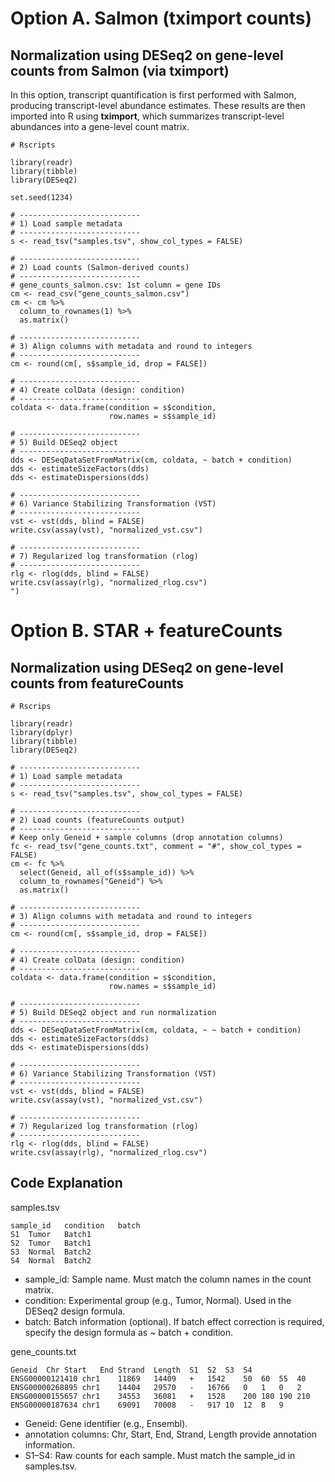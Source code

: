 # Option A. Salmon (tximport counts)
## Normalization using DESeq2 on gene-level counts from Salmon (via tximport)
In this option, transcript quantification is first performed with Salmon, producing transcript-level abundance estimates. These results are then imported into R using **tximport**, which summarizes transcript-level abundances into a gene-level count matrix. 

```
# Rscripts

library(readr)
library(tibble)
library(DESeq2)

set.seed(1234)

# ---------------------------
# 1) Load sample metadata
# ---------------------------
s <- read_tsv("samples.tsv", show_col_types = FALSE)

# ---------------------------
# 2) Load counts (Salmon-derived counts)
# ---------------------------
# gene_counts_salmon.csv: 1st column = gene IDs
cm <- read_csv("gene_counts_salmon.csv")
cm <- cm %>%
  column_to_rownames(1) %>%
  as.matrix()

# ---------------------------
# 3) Align columns with metadata and round to integers
# ---------------------------
cm <- round(cm[, s$sample_id, drop = FALSE])

# ---------------------------
# 4) Create colData (design: condition)
# ---------------------------
coldata <- data.frame(condition = s$condition,
                      row.names = s$sample_id)

# ---------------------------
# 5) Build DESeq2 object
# ---------------------------
dds <- DESeqDataSetFromMatrix(cm, coldata, ~ batch + condition)
dds <- estimateSizeFactors(dds)
dds <- estimateDispersions(dds)

# ---------------------------
# 6) Variance Stabilizing Transformation (VST)
# ---------------------------
vst <- vst(dds, blind = FALSE)
write.csv(assay(vst), "normalized_vst.csv")

# ---------------------------
# 7) Regularized log transformation (rlog)
# ---------------------------
rlg <- rlog(dds, blind = FALSE)
write.csv(assay(rlg), "normalized_rlog.csv")
")
```
# Option B. STAR + featureCounts
## Normalization using DESeq2 on gene-level counts from featureCounts
```
# Rscrips

library(readr)
library(dplyr)
library(tibble)
library(DESeq2)

# ---------------------------
# 1) Load sample metadata
# ---------------------------
s <- read_tsv("samples.tsv", show_col_types = FALSE)

# ---------------------------
# 2) Load counts (featureCounts output)
# ---------------------------
# Keep only Geneid + sample columns (drop annotation columns)
fc <- read_tsv("gene_counts.txt", comment = "#", show_col_types = FALSE)
cm <- fc %>%
  select(Geneid, all_of(s$sample_id)) %>%
  column_to_rownames("Geneid") %>%
  as.matrix()

# ---------------------------
# 3) Align columns with metadata and round to integers
# ---------------------------
cm <- round(cm[, s$sample_id, drop = FALSE])

# ---------------------------
# 4) Create colData (design: condition)
# ---------------------------
coldata <- data.frame(condition = s$condition,
                      row.names = s$sample_id)

# ---------------------------
# 5) Build DESeq2 object and run normalization
# ---------------------------
dds <- DESeqDataSetFromMatrix(cm, coldata, ~ ~ batch + condition)
dds <- estimateSizeFactors(dds)
dds <- estimateDispersions(dds)

# ---------------------------
# 6) Variance Stabilizing Transformation (VST)
# ---------------------------
vst <- vst(dds, blind = FALSE)
write.csv(assay(vst), "normalized_vst.csv")

# ---------------------------
# 7) Regularized log transformation (rlog)
# ---------------------------
rlg <- rlog(dds, blind = FALSE)
write.csv(assay(rlg), "normalized_rlog.csv")

```
## Code Explanation
samples.tsv
```
sample_id	condition	batch
S1	Tumor	Batch1
S2	Tumor	Batch1
S3	Normal	Batch2
S4	Normal	Batch2
```
- sample_id: Sample name. Must match the column names in the count matrix.
- condition: Experimental group (e.g., Tumor, Normal). Used in the DESeq2 design formula.
- batch: Batch information (optional). If batch effect correction is required, specify the design formula as ~ batch + condition.

gene_counts.txt
```
Geneid	Chr	Start	End	Strand	Length	S1	S2	S3	S4
ENSG00000121410	chr1	11869	14409	+	1542	50	60	55	40
ENSG00000268895	chr1	14404	29570	-	16766	0	1	0	2
ENSG00000155657	chr1	34553	36081	+	1528	200	180	190	210
ENSG00000187634	chr1	69091	70008	-	917	10	12	8	9
```
- Geneid: Gene identifier (e.g., Ensembl).
- annotation columns: Chr, Start, End, Strand, Length provide annotation information.
- S1–S4: Raw counts for each sample. Must match the sample_id in samples.tsv.
